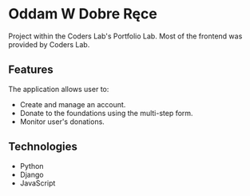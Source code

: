 # Oddam W Dobre Ręce
Project within the Coders Lab's Portfolio Lab. Most of the frontend was provided by Coders Lab.

## Features
The application allows user to:
* Create and manage an account.
* Donate to the foundations using the multi-step form.
* Monitor user's donations.

## Technologies
* Python
* Django
* JavaScript
